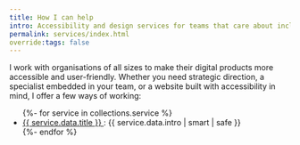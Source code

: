 ```yaml
---
title: How I can help
intro: Accessibility and design services for teams that care about inclusive, user-friendly digital products; from strategic support to hands-on help.
permalink: services/index.html
override:tags: false
---
```


I work with organisations of all sizes to make their digital products more accessible and user-friendly. Whether you need strategic direction, a specialist embedded in your team, or a website built with accessibility in mind, I offer a few ways of working:


<ul>
{%- for service in collections.service %}
    <li>
        <a href="{{ service.url  | replace(".html", "") }}">
            {{ service.data.title }}
        </a>:
        {{ service.data.intro | smart | safe }}
    </li>
{%- endfor %}
</ul>
